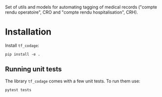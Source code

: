 Set of utils and models for automating tagging of medical records ("compte rendu operatoire", CRO and "compte rendu hospitalisation", CRH).

# Installation

Install `tf_codage`:

`pip install -e .`

## Running unit tests

The library `tf_codage` comes with a few unit tests. To run them use:

`pytest tests`
